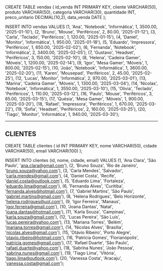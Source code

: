 CREATE TABLE vendas (
    id_venda INT PRIMARY KEY,
    cliente VARCHAR(50),
    produto VARCHAR(50),
    categoria VARCHAR(30),
    quantidade INT,
    preco_unitario DECIMAL(10,2),
    data_venda DATE
);

INSERT INTO vendas VALUES
(1, 'Ana', 'Notebook', 'Informática', 1, 3500.00, '2025-01-10'),
(2, 'Bruno', 'Mouse', 'Periféricos', 2, 80.00, '2025-01-12'),
(3, 'Carla', 'Teclado', 'Periféricos', 1, 120.00, '2025-01-15'),
(4, 'Daniel', 'Monitor', 'Informática', 1, 950.00, '2025-01-18'),
(5, 'Eduardo', 'Impressora', 'Periféricos', 1, 650.00, '2025-02-02'),
(6, 'Fernanda', 'Notebook', 'Informática', 2, 3400.00, '2025-02-05'),
(7, 'Gustavo', 'Headset', 'Periféricos', 3, 150.00, '2025-02-10'),
(8, 'Helena', 'Cadeira Gamer', 'Móveis', 1, 1200.00, '2025-02-14'),
(9, 'Igor', 'Mesa Gamer', 'Móveis', 1, 800.00, '2025-02-15'),
(10, 'João', 'Notebook', 'Informática', 1, 3600.00, '2025-02-20'),
(11, 'Karen', 'Mousepad', 'Periféricos', 2, 45.00, '2025-02-25'),
(12, 'Lucas', 'Monitor', 'Informática', 2, 970.00, '2025-03-01'),
(13, 'Marina', 'Cadeira Gamer', 'Móveis', 1, 1300.00, '2025-03-04'),
(14, 'Nicolas', 'Notebook', 'Informática', 1, 3550.00, '2025-03-10'),
(15, 'Olivia', 'Teclado', 'Periféricos', 1, 110.00, '2025-03-12'),
(16, 'Paulo', 'Mouse', 'Periféricos', 3, 85.00, '2025-03-15'),
(17, 'Quésia', 'Mesa Gamer', 'Móveis', 1, 900.00, '2025-03-20'),
(18, 'Rafael', 'Impressora', 'Periféricos', 1, 670.00, '2025-03-22'),
(19, 'Sofia', 'Headset', 'Periféricos', 2, 160.00, '2025-03-25'),
(20, 'Tiago', 'Monitor', 'Informática', 1, 940.00, '2025-03-30');

---------------------------------------------------
CLIENTES
---------------------------------------------------
CREATE TABLE clientes (
    id INT PRIMARY KEY,
    nome VARCHAR(50),
    cidade VARCHAR(50),
    email VARCHAR(100)
);

INSERT INTO clientes (id, nome, cidade, email) VALUES
(1, 'Ana Clara', 'São Paulo', 'ana.clara@gmail.com'),
(2, 'Bruno Souza', 'Rio de Janeiro', 'bruno.souza@yahoo.com'),
(3, 'Carla Mendes', 'Salvador', 'carla.mendes@gmail.com'),
(4, 'Daniel Costa', 'Recife', 'daniel.costa@outlook.com'),
(5, 'Eduardo Lima', 'Fortaleza', 'eduardo.lima@gmail.com'),
(6, 'Fernanda Alves', 'Curitiba', 'fernanda.alves@hotmail.com'),
(7, 'Gabriel Martins', 'São Paulo', 'gabriel.martins@gmail.com'),
(8, 'Helena Rodrigues', 'Belo Horizonte', 'helena.rodrigues@uol.com'),
(9, 'Igor Ferreira', 'Manaus', 'igor.ferreira@gmail.com'),
(10, 'Joana Dantas', 'Natal', 'joana.dantas@hotmail.com'),
(11, 'Karla Souza', 'Campinas', 'karla.souza@gmail.com'),
(12, 'Lucas Pereira', 'São Luís', 'lucas.pereira@yahoo.com'),
(13, 'Mariana Torres', 'Belém', 'mariana.torres@gmail.com'),
(14, 'Nicolas Alves', 'Brasília', 'nicolas.alves@gmail.com'),
(15, 'Otávio Ribeiro', 'Porto Alegre', 'otavio.ribeiro@hotmail.com'),
(16, 'Patrícia Gomes', 'Florianópolis', 'patricia.gomes@gmail.com'),
(17, 'Rafael Duarte', 'São Paulo', 'rafael.duarte@yahoo.com'),
(18, 'Sabrina Nunes', 'João Pessoa', 'sabrina.nunes@gmail.com'),
(19, 'Tiago Lima', 'Vitória', 'tiago.lima@outlook.com'),
(20, 'Vanessa Costa', 'Aracaju', 'vanessa.costa@gmail.com');
